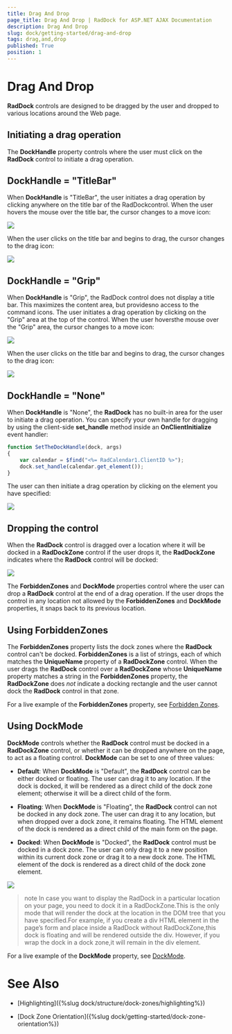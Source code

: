 ```yaml
---
title: Drag And Drop
page_title: Drag And Drop | RadDock for ASP.NET AJAX Documentation
description: Drag And Drop
slug: dock/getting-started/drag-and-drop
tags: drag,and,drop
published: True
position: 1
---
```


# Drag And Drop



**RadDock** controls are designed to be dragged by the user and dropped to various locations around the Web page.

## Initiating a drag operation

The **DockHandle** property controls where the user must click on the **RadDock** control to initiate a drag operation.

## DockHandle = "TitleBar"

When **DockHandle** is "TitleBar", the user initiates a drag operation by clicking anywhere on the title bar of the RadDockcontrol. When the user hovers the mouse over the title bar, the cursor changes to a move icon:


![](images/dock-titlebardragicon.png)

When the user clicks on the title bar and begins to drag, the cursor changes to the drag icon:


![](images/dock-titlebardraggingicon.png)

## DockHandle = "Grip"

When **DockHandle** is "Grip", the RadDock control does not display a title bar. This maximizes the content area, but providesno access to the command icons. The user initiates a drag operation by clicking on the "Grip" area at the top of the control. When the user hoversthe mouse over the "Grip" area, the cursor changes to a move icon:


![](images/dock-gripdragicon.png)

When the user clicks on the title bar and begins to drag, the cursor changes to the drag icon:


![](images/dock-gripdraggingicon.png)

## DockHandle = "None"

When **DockHandle** is "None", the **RadDock** has no built-in area for the user to initiate a drag operation. You can specify your own handle for dragging by using the client-side **set_handle** method inside an **OnClientInitialize** event handler:

````JavaScript
function SetTheDockHandle(dock, args)
{
    var calendar = $find("<%= RadCalendar1.ClientID %>");
    dock.set_handle(calendar.get_element()); 
}
````



The user can then initiate a drag operation by clicking on the element you have specified:

![](images/dock-embeddedcontroldraggingicon.png)

## Dropping the control

When the **RadDock** control is dragged over a location where it will be docked in a **RadDockZone** control if the user drops it, the **RadDockZone** indicates where the **RadDock** control will be docked:

![](images/dock-showdockposition.png)

The **ForbiddenZones** and **DockMode** properties control where the user can drop a **RadDock** control at the end of a drag operation. If the user drops the control in any location not allowed by the **ForbiddenZones** and **DockMode** properties, it snaps back to its previous location.

## Using ForbiddenZones

The **ForbiddenZones** property lists the dock zones where the **RadDock** control can't be docked. **ForbiddenZones** is a list of strings, each of which matches the **UniqueName** property of a **RadDockZone** control. When the user drags the **RadDock** control over a **RadDockZone** whose **UniqueName** property matches a string in the **ForbiddenZones** property, the **RadDockZone** does *not* indicate a docking rectangle and the user cannot dock the **RadDock** control in that zone.

For a live example of the **ForbiddenZones** property, see [Forbidden Zones](http://demos.telerik.com/aspnet-ajax/Dock/Examples/ForbiddenZones/DefaultCS.aspx).

## Using DockMode

**DockMode** controls whether the **RadDock** control must be docked in a **RadDockZone** control, or whether it can be dropped anywhere on the page, to act as a floating control. **DockMode** can be set to one of three values:

* **Default**: When **DockMode** is "Default", the **RadDock** control can be either docked or floating. The user can drag it to any location. If the dock is docked, it will be rendered as a direct child of the dock zone element; otherwise it will be a direct child of the form.

* **Floating**: When **DockMode** is "Floating", the **RadDock** control can not be docked in any dock zone. The user can drag it to any location, but when dropped over a dock zone, it remains floating. The HTML element of the dock is rendered as a direct child of the main form on the page.

* **Docked**: When **DockMode** is "Docked", the **RadDock** control must be docked in a dock zone. The user can only drag it to a new position within its current dock zone or drag it to a new dock zone. The HTML element of the dock is rendered as a direct child of the dock zone element.

![](images/dockmode.png)

>note In case you want to display the RadDock in a particular location on your page, you need to dock it in a RadDockZone.This is the only mode that will render the dock at the location in the DOM tree that you have specified.For example, if you create a div HTML element in the page’s form and place inside a RadDock without RadDockZone,this dock is floating and will be rendered outside the div. However, if you wrap the dock in a dock zone,it will remain in the div element.
>


For a live example of the **DockMode** property, see [DockMode](http://demos.telerik.com/aspnet-ajax/Dock/Examples/DockMode/DefaultCS.aspx).

# See Also

 * [Highlighting]({%slug dock/structure/dock-zones/highlighting%})

 * [Dock Zone Orientation]({%slug dock/getting-started/dock-zone-orientation%})

